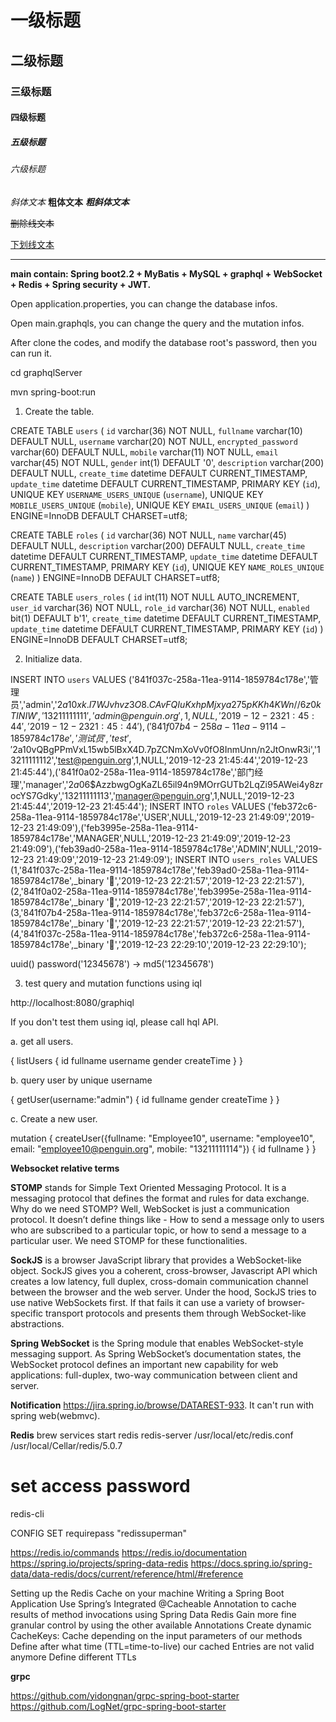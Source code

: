 # 一级标题
## 二级标题
### 三级标题
#### 四级标题
##### 五级标题
###### 六级标题

*斜体文本*
**粗体文本**
***粗斜体文本***

~~删除线文本~~

<u>下划线文本</u>
***

**main contain: Spring boot2.2 + MyBatis + MySQL + graphql + WebSocket + Redis + Spring security + JWT.**

Open application.properties, you can change the database infos.

Open main.graphqls, you can change the query and the mutation infos.

After clone the codes, and modify the database root's password, then you can run it. 

cd graphqlServer

mvn spring-boot:run

1. Create the table.

CREATE TABLE `users` (
  `id` varchar(36) NOT NULL,
  `fullname` varchar(10) DEFAULT NULL,
  `username` varchar(20) NOT NULL,
  `encrypted_password` varchar(60) DEFAULT NULL,
  `mobile` varchar(11) NOT NULL,
  `email` varchar(45) NOT NULL,
  `gender` int(1) DEFAULT '0',
  `description` varchar(200) DEFAULT NULL,
  `create_time` datetime DEFAULT CURRENT_TIMESTAMP,
  `update_time` datetime DEFAULT CURRENT_TIMESTAMP,
  PRIMARY KEY (`id`),
  UNIQUE KEY `USERNAME_USERS_UNIQUE` (`username`),
  UNIQUE KEY `MOBILE_USERS_UNIQUE` (`mobile`),
  UNIQUE KEY `EMAIL_USERS_UNIQUE` (`email`)
) ENGINE=InnoDB DEFAULT CHARSET=utf8;

CREATE TABLE `roles` (
  `id` varchar(36) NOT NULL,
  `name` varchar(45) DEFAULT NULL,
  `description` varchar(200) DEFAULT NULL,
  `create_time` datetime DEFAULT CURRENT_TIMESTAMP,
  `update_time` datetime DEFAULT CURRENT_TIMESTAMP,
  PRIMARY KEY (`id`),
  UNIQUE KEY `NAME_ROLES_UNIQUE` (`name`)
) ENGINE=InnoDB DEFAULT CHARSET=utf8;

CREATE TABLE `users_roles` (
  `id` int(11) NOT NULL AUTO_INCREMENT,
  `user_id` varchar(36) NOT NULL,
  `role_id` varchar(36) NOT NULL,
  `enabled` bit(1) DEFAULT b'1',
  `create_time` datetime DEFAULT CURRENT_TIMESTAMP,
  `update_time` datetime DEFAULT CURRENT_TIMESTAMP,
  PRIMARY KEY (`id`)
) ENGINE=InnoDB DEFAULT CHARSET=utf8;

2. Initialize data.

INSERT INTO `users` VALUES ('841f037c-258a-11ea-9114-1859784c178e','管理员','admin','$2a$10$xk.I7WJvhvz3O8.CAvFQIuKxhpMjxya275pKKh4KWn//6z0kTINIW','13211111111','admin@penguin.org',1,NULL,'2019-12-23 21:45:44','2019-12-23 21:45:44'),('841f07b4-258a-11ea-9114-1859784c178e','测试员','test','$2a$10$vQBgPPmVxL15wb5lBxX4D.7pZCNmXoVv0fO8InmUnn/n2JtOnwR3i','13211111112','test@penguin.org',1,NULL,'2019-12-23 21:45:44','2019-12-23 21:45:44'),('841f0a02-258a-11ea-9114-1859784c178e','部门经理','manager','$2a$06$AzzbwgOgKaZL65il94n9MOrrGUTb2LqZi95AWei4y8zrocYS7Gdky','13211111113','manager@penguin.org',1,NULL,'2019-12-23 21:45:44','2019-12-23 21:45:44');
INSERT INTO `roles` VALUES ('feb372c6-258a-11ea-9114-1859784c178e','USER',NULL,'2019-12-23 21:49:09','2019-12-23 21:49:09'),('feb3995e-258a-11ea-9114-1859784c178e','MANAGER',NULL,'2019-12-23 21:49:09','2019-12-23 21:49:09'),('feb39ad0-258a-11ea-9114-1859784c178e','ADMIN',NULL,'2019-12-23 21:49:09','2019-12-23 21:49:09');
INSERT INTO `users_roles` VALUES (1,'841f037c-258a-11ea-9114-1859784c178e','feb39ad0-258a-11ea-9114-1859784c178e',_binary '','2019-12-23 22:21:57','2019-12-23 22:21:57'),(2,'841f0a02-258a-11ea-9114-1859784c178e','feb3995e-258a-11ea-9114-1859784c178e',_binary '','2019-12-23 22:21:57','2019-12-23 22:21:57'),(3,'841f07b4-258a-11ea-9114-1859784c178e','feb372c6-258a-11ea-9114-1859784c178e',_binary '','2019-12-23 22:21:57','2019-12-23 22:21:57'),(4,'841f037c-258a-11ea-9114-1859784c178e','feb372c6-258a-11ea-9114-1859784c178e',_binary '','2019-12-23 22:29:10','2019-12-23 22:29:10');

uuid()
password('12345678') -> md5('12345678')

3. test query and mutation functions using iql

http://localhost:8080/graphiql

If you don't test them using iql, please call hql API.

a. get all users.

{
  listUsers {
    id
    fullname
    username
    gender
    createTime
  }
}

b. query user by unique username

{
  getUser(username:"admin") {
    id
    fullname
    gender
    createTime
  }
}

c. Create a new user.

mutation {
  createUser({fullname: "Employee10", username: "employee10", email: "employee10@penguin.org", mobile: "13211111114"}) {
    id
    fullname
  }
}

**Websocket relative terms**

**STOMP** stands for Simple Text Oriented Messaging Protocol. It is a messaging protocol that defines the format and rules for data exchange.
Why do we need STOMP? Well, WebSocket is just a communication protocol. It doesn’t define things like - How to send a message only to users who are subscribed to a particular topic, or how to send a message to a particular user. We need STOMP for these functionalities.

**SockJS** is a browser JavaScript library that provides a WebSocket-like object. SockJS gives you a coherent, cross-browser, Javascript API which creates a low latency, full duplex, cross-domain communication channel between the browser and the web server.
Under the hood, SockJS tries to use native WebSockets first. If that fails it can use a variety of browser-specific transport protocols and presents them through WebSocket-like abstractions.

**Spring WebSocket** is the Spring module that enables WebSocket-style messaging support. As Spring WebSocket’s documentation states, the WebSocket protocol defines an important new capability for web applications: full-duplex, two-way communication between client and server.

**Notification**
https://jira.spring.io/browse/DATAREST-933. It can't run with spring web(webmvc).

**Redis**
 brew services start redis
 redis-server /usr/local/etc/redis.conf
/usr/local/Cellar/redis/5.0.7

# set access password
redis-cli

CONFIG SET requirepass "redissuperman"

https://redis.io/commands
https://redis.io/documentation
https://spring.io/projects/spring-data-redis
https://docs.spring.io/spring-data/data-redis/docs/current/reference/html/#reference

Setting up the Redis Cache on your machine
Writing a Spring Boot Application
Use Spring’s Integrated @Cacheable Annotation to cache results of method invocations using Spring Data Redis
Gain more fine granular control by using the other available Annotations
Create dynamic CacheKeys: Cache depending on the input parameters of our methods
Define after what time (TTL=time-to-live) our cached Entries are not valid anymore
Define different TTLs

**grpc**

https://github.com/yidongnan/grpc-spring-boot-starter
https://github.com/LogNet/grpc-spring-boot-starter
